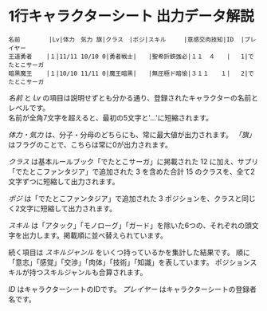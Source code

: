 # 1行キャラクターシート 出力データ解説

```
名前        |Lv|体力　気力 旗|クラス　|ポジ|スキル　　　|意感交肉技知|ID  |プレイヤー
王道勇者    |１|11/11 10/10 0|勇者戦士|　　|聖希折鉄強必|１１　４　　|   1|でたとこサーガ
暗黒魔王    |１|10/10 11/11 0|魔王暗黒|　　|無圧極ド暗愉|３１１　　１|   2|でたとこサーガ
```

_名前_ と _Lv_ の項目は説明せずとも分かる通り、登録されたキャラクターの名前とレベルです。  
名前が全角7文字を超えると、最初の5文字と'…'に短縮されます。

_体力・気力_ は、分子・分母のどちらにも、常に最大値が出力されます。
_「旗」_ はフラグのことで、こちらは常に0が出力されます。

_クラス_ は基本ルールブック「でたとこサーガ」に掲載された 12 に加え、サプリ「でたとこファンタジア」で追加された 3 を含めた合計 15 のクラスを、全て2文字ずつに短縮して出力されます。

_ポジ_ は「でたとこファンタジア」で追加された 3 ポジションを、クラスと同じく2文字に短縮して出力されます。

_スキル_ は「アタック」「モノローグ」「ガード」を除いた6つの、それぞれの頭文字を出力します。掲載順に並べ替えられています。  

続く項目は _スキルジャンル_ をいくつ持っているかを集計した結果です。
順に「意志」「感覚」「交渉」「肉体」「技術」「知識」を表しています。
ポジションスキルが持つスキルジャンルも合算されます。

_ID_ はキャラクターシートのIDです。
_プレイヤー_ はキャラクターシートの登録者名です。
